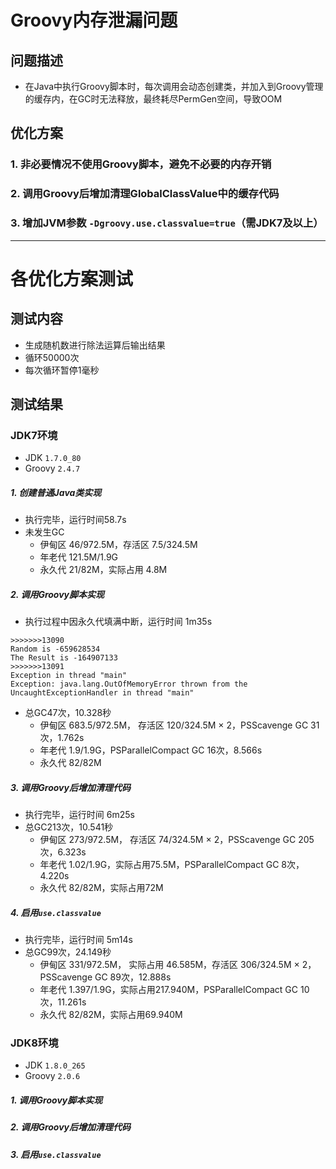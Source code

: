 # Groovy内存泄漏问题
## 问题描述
- 在Java中执行Groovy脚本时，每次调用会动态创建类，并加入到Groovy管理的缓存内，在GC时无法释放，最终耗尽PermGen空间，导致OOM
## 优化方案
### 1. 非必要情况不使用Groovy脚本，避免不必要的内存开销 
### 2. 调用Groovy后增加清理GlobalClassValue中的缓存代码
### 3. 增加JVM参数 `-Dgroovy.use.classvalue=true`（需JDK7及以上）

---

# 各优化方案测试
## 测试内容 
- 生成随机数进行除法运算后输出结果
- 循环50000次
- 每次循环暂停1毫秒
## 测试结果
### JDK7环境
- JDK `1.7.0_80` 
- Groovy `2.4.7`
##### 1. 创建普通Java类实现
- 执行完毕，运行时间58.7s
- 未发生GC
    - 伊甸区 46/972.5M，存活区 7.5/324.5M
    - 年老代 121.5M/1.9G
    - 永久代 21/82M，实际占用 4.8M
##### 2. 调用Groovy脚本实现
- 执行过程中因永久代填满中断，运行时间 1m35s
```
>>>>>>>13090
Random is -659628534
The Result is -164907133
>>>>>>>13091
Exception in thread "main" 
Exception: java.lang.OutOfMemoryError thrown from the UncaughtExceptionHandler in thread "main"
```
- 总GC47次，10.328秒
    - 伊甸区 683.5/972.5M， 存活区 120/324.5M × 2，PSScavenge GC 31次，1.762s
    - 年老代 1.9/1.9G，PSParallelCompact GC 16次，8.566s
    - 永久代 82/82M
##### 3. 调用Groovy后增加清理代码
- 执行完毕，运行时间 6m25s
- 总GC213次，10.541秒
    - 伊甸区 273/972.5M， 存活区 74/324.5M × 2，PSScavenge GC 205次，6.323s
    - 年老代 1.02/1.9G，实际占用75.5M，PSParallelCompact GC 8次，4.220s
    - 永久代 82/82M，实际占用72M
##### 4. 启用`use.classvalue`
- 执行完毕，运行时间 5m14s
- 总GC99次，24.149秒
    - 伊甸区 331/972.5M， 实际占用 46.585M，存活区 306/324.5M × 2，PSScavenge GC 89次，12.888s
    - 年老代 1.397/1.9G，实际占用217.940M，PSParallelCompact GC 10次，11.261s
    - 永久代 82/82M，实际占用69.940M
### JDK8环境 
- JDK `1.8.0_265`
- Groovy `2.0.6`
##### 1. 调用Groovy脚本实现
##### 2. 调用Groovy后增加清理代码
##### 3. 启用`use.classvalue`
